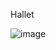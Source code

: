 H a l l e t 

 ![image](https://github.com/aslyldrm/Hallet/assets/95571116/11ee655c-7d57-445b-ba66-bd879eec3a86)

 

